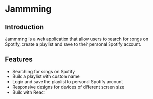 # Jammming

## Introduction
Jammming is a web application that allow users to search for songs on Spotify, create a playlist and save to their personal Spotify account.

## Features
- Searching for songs on Spotify
- Build a playlist with custom name
- Login and save the playlist to personal Spotify account
- Responsive designs for devices of different screen size
- Build with React
